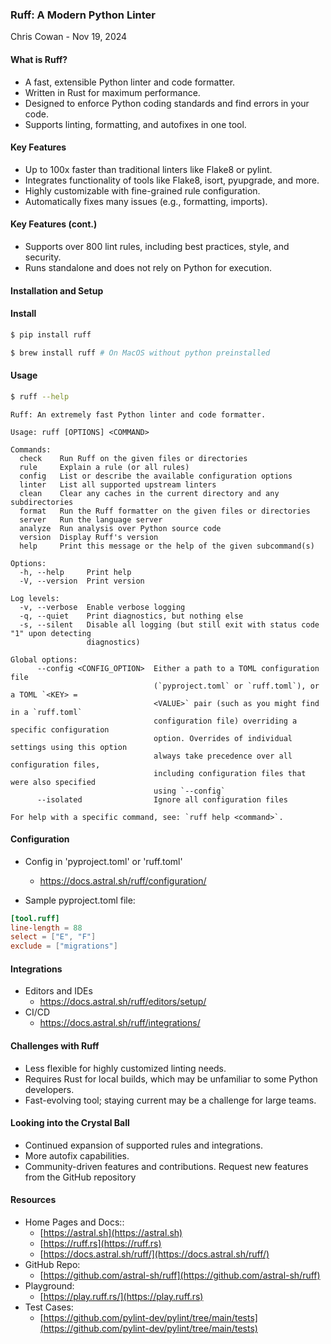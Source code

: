 ### Ruff: A Modern Python Linter

Chris Cowan - Nov 19, 2024



#### What is Ruff?
- A fast, extensible Python linter and code formatter.
- Written in Rust for maximum performance.
- Designed to enforce Python coding standards and find errors in your code.
- Supports linting, formatting, and autofixes in one tool.



#### Key Features
- Up to 100x faster than traditional linters like Flake8 or pylint.
- Integrates functionality of tools like Flake8, isort, pyupgrade, and more.
- Highly customizable with fine-grained rule configuration.
- Automatically fixes many issues (e.g., formatting, imports).


#### Key Features (cont.)
- Supports over 800 lint rules, including best practices, style, and security.
- Runs standalone and does not rely on Python for execution.



#### Installation and Setup
#### Install
```bash
$ pip install ruff

$ brew install ruff # On MacOS without python preinstalled
```


#### Usage
```bash
$ ruff --help
```
```text
Ruff: An extremely fast Python linter and code formatter.

Usage: ruff [OPTIONS] <COMMAND>

Commands:
  check    Run Ruff on the given files or directories
  rule     Explain a rule (or all rules)
  config   List or describe the available configuration options
  linter   List all supported upstream linters
  clean    Clear any caches in the current directory and any subdirectories
  format   Run the Ruff formatter on the given files or directories
  server   Run the language server
  analyze  Run analysis over Python source code
  version  Display Ruff's version
  help     Print this message or the help of the given subcommand(s)

Options:
  -h, --help     Print help
  -V, --version  Print version

Log levels:
  -v, --verbose  Enable verbose logging
  -q, --quiet    Print diagnostics, but nothing else
  -s, --silent   Disable all logging (but still exit with status code "1" upon detecting
                 diagnostics)

Global options:
      --config <CONFIG_OPTION>  Either a path to a TOML configuration file
                                (`pyproject.toml` or `ruff.toml`), or a TOML `<KEY> =
                                <VALUE>` pair (such as you might find in a `ruff.toml`
                                configuration file) overriding a specific configuration
                                option. Overrides of individual settings using this option
                                always take precedence over all configuration files,
                                including configuration files that were also specified
                                using `--config`
      --isolated                Ignore all configuration files

For help with a specific command, see: `ruff help <command>`.
```


#### Configuration

- Config in 'pyproject.toml' or 'ruff.toml'
  - https://docs.astral.sh/ruff/configuration/

- Sample pyproject.toml file:

```toml
[tool.ruff]
line-length = 88
select = ["E", "F"]
exclude = ["migrations"]
```


#### Integrations
- Editors and IDEs
  - https://docs.astral.sh/ruff/editors/setup/
- CI/CD
  - https://docs.astral.sh/ruff/integrations/



#### Challenges with Ruff
- Less flexible for highly customized linting needs.
- Requires Rust for local builds, which may be unfamiliar to some Python developers.
- Fast-evolving tool; staying current may be a challenge for large teams.



#### Looking into the Crystal Ball
- Continued expansion of supported rules and integrations.
- More autofix capabilities.
- Community-driven features and contributions. Request new features from the GitHub repository



#### Resources
- Home Pages and Docs::
  - [https://astral.sh](https://astral.sh)
  - [https://ruff.rs](https://ruff.rs)
  - [https://docs.astral.sh/ruff/](https://docs.astral.sh/ruff/)
- GitHub Repo:
  - [https://github.com/astral-sh/ruff](https://github.com/astral-sh/ruff)
- Playground:
  - [https://play.ruff.rs/](https://play.ruff.rs)
- Test Cases:
  - [https://github.com/pylint-dev/pylint/tree/main/tests](https://github.com/pylint-dev/pylint/tree/main/tests)
